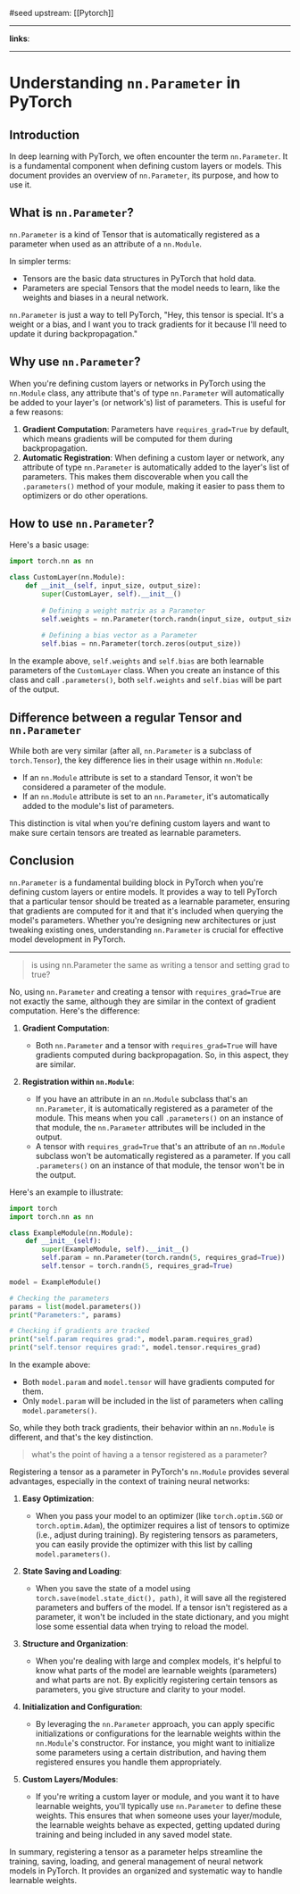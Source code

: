 #seed 
upstream: [[Pytorch]]

---

**links**: 


---

# Understanding `nn.Parameter` in PyTorch

## Introduction

In deep learning with PyTorch, we often encounter the term `nn.Parameter`. It is a fundamental component when defining custom layers or models. This document provides an overview of `nn.Parameter`, its purpose, and how to use it.

## What is `nn.Parameter`?

`nn.Parameter` is a kind of Tensor that is automatically registered as a parameter when used as an attribute of a `nn.Module`.

In simpler terms:
- Tensors are the basic data structures in PyTorch that hold data.
- Parameters are special Tensors that the model needs to learn, like the weights and biases in a neural network.

`nn.Parameter` is just a way to tell PyTorch, "Hey, this tensor is special. It's a weight or a bias, and I want you to track gradients for it because I'll need to update it during backpropagation."

## Why use `nn.Parameter`?

When you're defining custom layers or networks in PyTorch using the `nn.Module` class, any attribute that's of type `nn.Parameter` will automatically be added to your layer's (or network's) list of parameters. This is useful for a few reasons:

1. **Gradient Computation**: Parameters have `requires_grad=True` by default, which means gradients will be computed for them during backpropagation.
2. **Automatic Registration**: When defining a custom layer or network, any attribute of type `nn.Parameter` is automatically added to the layer's list of parameters. This makes them discoverable when you call the `.parameters()` method of your module, making it easier to pass them to optimizers or do other operations.

## How to use `nn.Parameter`?

Here's a basic usage:

```python
import torch.nn as nn

class CustomLayer(nn.Module):
    def __init__(self, input_size, output_size):
        super(CustomLayer, self).__init__()
        
        # Defining a weight matrix as a Parameter
        self.weights = nn.Parameter(torch.randn(input_size, output_size))
        
        # Defining a bias vector as a Parameter
        self.bias = nn.Parameter(torch.zeros(output_size))
```

In the example above, `self.weights` and `self.bias` are both learnable parameters of the `CustomLayer` class. When you create an instance of this class and call `.parameters()`, both `self.weights` and `self.bias` will be part of the output.

## Difference between a regular Tensor and `nn.Parameter`

While both are very similar (after all, `nn.Parameter` is a subclass of `torch.Tensor`), the key difference lies in their usage within `nn.Module`:

- If an `nn.Module` attribute is set to a standard Tensor, it won't be considered a parameter of the module.
- If an `nn.Module` attribute is set to an `nn.Parameter`, it's automatically added to the module's list of parameters.

This distinction is vital when you're defining custom layers and want to make sure certain tensors are treated as learnable parameters.

## Conclusion

`nn.Parameter` is a fundamental building block in PyTorch when you're defining custom layers or entire models. It provides a way to tell PyTorch that a particular tensor should be treated as a learnable parameter, ensuring that gradients are computed for it and that it's included when querying the model's parameters. Whether you're designing new architectures or just tweaking existing ones, understanding `nn.Parameter` is crucial for effective model development in PyTorch.

---

> is using nn.Parameter the same as writing a tensor and setting grad to true?


No, using `nn.Parameter` and creating a tensor with `requires_grad=True` are not exactly the same, although they are similar in the context of gradient computation. Here's the difference:

1. **Gradient Computation**:
   - Both `nn.Parameter` and a tensor with `requires_grad=True` will have gradients computed during backpropagation. So, in this aspect, they are similar.

2. **Registration within `nn.Module`**:
   - If you have an attribute in an `nn.Module` subclass that's an `nn.Parameter`, it is automatically registered as a parameter of the module. This means when you call `.parameters()` on an instance of that module, the `nn.Parameter` attributes will be included in the output.
   - A tensor with `requires_grad=True` that's an attribute of an `nn.Module` subclass won't be automatically registered as a parameter. If you call `.parameters()` on an instance of that module, the tensor won't be in the output.

Here's an example to illustrate:

```python
import torch
import torch.nn as nn

class ExampleModule(nn.Module):
    def __init__(self):
        super(ExampleModule, self).__init__()
        self.param = nn.Parameter(torch.randn(5, requires_grad=True))
        self.tensor = torch.randn(5, requires_grad=True)

model = ExampleModule()

# Checking the parameters
params = list(model.parameters())
print("Parameters:", params)

# Checking if gradients are tracked
print("self.param requires grad:", model.param.requires_grad)
print("self.tensor requires grad:", model.tensor.requires_grad)
```

In the example above:
- Both `model.param` and `model.tensor` will have gradients computed for them.
- Only `model.param` will be included in the list of parameters when calling `model.parameters()`.

So, while they both track gradients, their behavior within an `nn.Module` is different, and that's the key distinction.

>what's the point of having a a tensor registered as a parameter?

Registering a tensor as a parameter in PyTorch's `nn.Module` provides several advantages, especially in the context of training neural networks:

1. **Easy Optimization**:
   - When you pass your model to an optimizer (like `torch.optim.SGD` or `torch.optim.Adam`), the optimizer requires a list of tensors to optimize (i.e., adjust during training). By registering tensors as parameters, you can easily provide the optimizer with this list by calling `model.parameters()`.

2. **State Saving and Loading**:
   - When you save the state of a model using `torch.save(model.state_dict(), path)`, it will save all the registered parameters and buffers of the model. If a tensor isn't registered as a parameter, it won't be included in the state dictionary, and you might lose some essential data when trying to reload the model.

3. **Structure and Organization**:
   - When you're dealing with large and complex models, it's helpful to know what parts of the model are learnable weights (parameters) and what parts are not. By explicitly registering certain tensors as parameters, you give structure and clarity to your model.

4. **Initialization and Configuration**:
   - By leveraging the `nn.Parameter` approach, you can apply specific initializations or configurations for the learnable weights within the `nn.Module`'s constructor. For instance, you might want to initialize some parameters using a certain distribution, and having them registered ensures you handle them appropriately.

5. **Custom Layers/Modules**:
   - If you're writing a custom layer or module, and you want it to have learnable weights, you'll typically use `nn.Parameter` to define these weights. This ensures that when someone uses your layer/module, the learnable weights behave as expected, getting updated during training and being included in any saved model state.

In summary, registering a tensor as a parameter helps streamline the training, saving, loading, and general management of neural network models in PyTorch. It provides an organized and systematic way to handle learnable weights.


